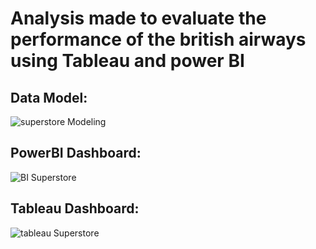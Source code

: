 # Analysis made to evaluate the performance of the british airways using Tableau and power BI
## Data Model: 
![superstore Modeling](https://github.com/user-attachments/assets/c926e448-a6c1-4fea-820a-ce2704147840)
## PowerBI Dashboard:
![BI Superstore](https://github.com/user-attachments/assets/d2982cd6-997f-4619-b182-0e7c41409a9e)
## Tableau Dashboard:
![tableau Superstore](https://github.com/user-attachments/assets/f24371cc-32f9-40a8-99ad-b91bd6d7ba13)
